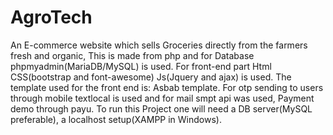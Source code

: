 # AgroTech
An E-commerce website which sells Groceries directly from the farmers fresh and organic, This is made from php and for Database phpmyadmin(MariaDB/MySQL) is used. For front-end part Html CSS(bootstrap and font-awesome) Js(Jquery and ajax) is used. The template used for the front end is: Asbab template. For otp sending to users through mobile textlocal is used and for mail smpt api was used, Payment demo through payu. To run this Project one will need a DB server(MySQL preferable), a localhost setup(XAMPP in Windows).
